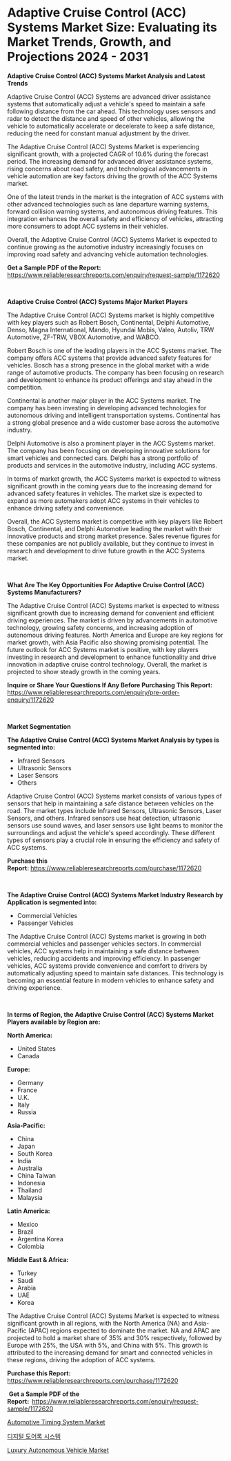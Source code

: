 <p><h1>Adaptive Cruise Control (ACC) Systems Market Size: Evaluating its Market Trends, Growth, and Projections 2024 - 2031</h1></p><p><strong>Adaptive Cruise Control (ACC) Systems Market Analysis and Latest Trends</strong></p>
<p><p>Adaptive Cruise Control (ACC) Systems are advanced driver assistance systems that automatically adjust a vehicle's speed to maintain a safe following distance from the car ahead. This technology uses sensors and radar to detect the distance and speed of other vehicles, allowing the vehicle to automatically accelerate or decelerate to keep a safe distance, reducing the need for constant manual adjustment by the driver.</p><p>The Adaptive Cruise Control (ACC) Systems Market is experiencing significant growth, with a projected CAGR of 10.6% during the forecast period. The increasing demand for advanced driver assistance systems, rising concerns about road safety, and technological advancements in vehicle automation are key factors driving the growth of the ACC Systems market.</p><p>One of the latest trends in the market is the integration of ACC systems with other advanced technologies such as lane departure warning systems, forward collision warning systems, and autonomous driving features. This integration enhances the overall safety and efficiency of vehicles, attracting more consumers to adopt ACC systems in their vehicles.</p><p>Overall, the Adaptive Cruise Control (ACC) Systems Market is expected to continue growing as the automotive industry increasingly focuses on improving road safety and advancing vehicle automation technologies.</p></p>
<p><strong>Get a Sample PDF of the Report:&nbsp;</strong> <a href="https://www.reliableresearchreports.com/enquiry/request-sample/1172620">https://www.reliableresearchreports.com/enquiry/request-sample/1172620</a></p>
<p>&nbsp;</p>
<p><strong>Adaptive Cruise Control (ACC) Systems Major Market Players</strong></p>
<p><p>The Adaptive Cruise Control (ACC) Systems market is highly competitive with key players such as Robert Bosch, Continental, Delphi Automotive, Denso, Magna International, Mando, Hyundai Mobis, Valeo, Autoliv, TRW Automotive, ZF-TRW, VBOX Automotive, and WABCO. </p><p>Robert Bosch is one of the leading players in the ACC Systems market. The company offers ACC systems that provide advanced safety features for vehicles. Bosch has a strong presence in the global market with a wide range of automotive products. The company has been focusing on research and development to enhance its product offerings and stay ahead in the competition.</p><p>Continental is another major player in the ACC Systems market. The company has been investing in developing advanced technologies for autonomous driving and intelligent transportation systems. Continental has a strong global presence and a wide customer base across the automotive industry.</p><p>Delphi Automotive is also a prominent player in the ACC Systems market. The company has been focusing on developing innovative solutions for smart vehicles and connected cars. Delphi has a strong portfolio of products and services in the automotive industry, including ACC systems.</p><p>In terms of market growth, the ACC Systems market is expected to witness significant growth in the coming years due to the increasing demand for advanced safety features in vehicles. The market size is expected to expand as more automakers adopt ACC systems in their vehicles to enhance driving safety and convenience.</p><p>Overall, the ACC Systems market is competitive with key players like Robert Bosch, Continental, and Delphi Automotive leading the market with their innovative products and strong market presence. Sales revenue figures for these companies are not publicly available, but they continue to invest in research and development to drive future growth in the ACC Systems market.</p></p>
<p>&nbsp;</p>
<p><strong>What Are The Key Opportunities For Adaptive Cruise Control (ACC) Systems Manufacturers?</strong></p>
<p><p>The Adaptive Cruise Control (ACC) Systems market is expected to witness significant growth due to increasing demand for convenient and efficient driving experiences. The market is driven by advancements in automotive technology, growing safety concerns, and increasing adoption of autonomous driving features. North America and Europe are key regions for market growth, with Asia Pacific also showing promising potential. The future outlook for ACC Systems market is positive, with key players investing in research and development to enhance functionality and drive innovation in adaptive cruise control technology. Overall, the market is projected to show steady growth in the coming years.</p></p>
<p><strong>Inquire or Share Your Questions If Any Before Purchasing This Report:</strong> <a href="https://www.reliableresearchreports.com/enquiry/pre-order-enquiry/1172620">https://www.reliableresearchreports.com/enquiry/pre-order-enquiry/1172620</a></p>
<p>&nbsp;</p>
<p><strong>Market Segmentation</strong></p>
<p><strong>The Adaptive Cruise Control (ACC) Systems Market Analysis by types is segmented into:</strong></p>
<p><ul><li>Infrared Sensors</li><li>Ultrasonic Sensors</li><li>Laser Sensors</li><li>Others</li></ul></p>
<p><p>Adaptive Cruise Control (ACC) Systems market consists of various types of sensors that help in maintaining a safe distance between vehicles on the road. The market types include Infrared Sensors, Ultrasonic Sensors, Laser Sensors, and others. Infrared sensors use heat detection, ultrasonic sensors use sound waves, and laser sensors use light beams to monitor the surroundings and adjust the vehicle's speed accordingly. These different types of sensors play a crucial role in ensuring the efficiency and safety of ACC systems.</p></p>
<p><strong>Purchase this Report:&nbsp;</strong><a href="https://www.reliableresearchreports.com/purchase/1172620">https://www.reliableresearchreports.com/purchase/1172620</a></p>
<p>&nbsp;</p>
<p><strong>The Adaptive Cruise Control (ACC) Systems Market Industry Research by Application is segmented into:</strong></p>
<p><ul><li>Commercial Vehicles</li><li>Passenger Vehicles</li></ul></p>
<p><p>The Adaptive Cruise Control (ACC) Systems market is growing in both commercial vehicles and passenger vehicles sectors. In commercial vehicles, ACC systems help in maintaining a safe distance between vehicles, reducing accidents and improving efficiency. In passenger vehicles, ACC systems provide convenience and comfort to drivers by automatically adjusting speed to maintain safe distances. This technology is becoming an essential feature in modern vehicles to enhance safety and driving experience.</p></p>
<p>&nbsp;</p>
<p><strong>In terms of Region, the Adaptive Cruise Control (ACC) Systems Market Players available by Region are:</strong></p>
<p>
    <p> <strong> North America: </strong>
        <ul>
            <li>United States</li>
            <li>Canada</li>
        </ul>
        </p> 
    <p> <strong> Europe: </strong>
        <ul>
            <li>Germany</li>
            <li>France</li>
            <li>U.K.</li>
            <li>Italy</li>
            <li>Russia</li>
        </ul>
        </p> 
    <p> <strong> Asia-Pacific: </strong>
        <ul>
            <li>China</li>
            <li>Japan</li>
            <li>South Korea</li>
            <li>India</li>
            <li>Australia</li>
            <li>China Taiwan</li>
            <li>Indonesia</li>
            <li>Thailand</li>
            <li>Malaysia</li>
        </ul>
        </p> 
    <p> <strong> Latin America: </strong>
        <ul>
            <li>Mexico</li>
            <li>Brazil</li>
            <li>Argentina Korea</li>
            <li>Colombia</li>
        </ul>
        </p> 
    <p> <strong> Middle East & Africa: </strong>
        <ul>
            <li>Turkey</li>
            <li>Saudi</li>
            <li>Arabia</li>
            <li>UAE</li>
            <li>Korea</li>
        </ul>
    </p>
    </p>
<p><p>The Adaptive Cruise Control (ACC) Systems Market is expected to witness significant growth in all regions, with the North America (NA) and Asia-Pacific (APAC) regions expected to dominate the market. NA and APAC are projected to hold a market share of 35% and 30% respectively, followed by Europe with 25%, the USA with 5%, and China with 5%. This growth is attributed to the increasing demand for smart and connected vehicles in these regions, driving the adoption of ACC systems.</p></p>
<p><strong>Purchase this Report: </strong><a href="https://www.reliableresearchreports.com/purchase/1172620">https://www.reliableresearchreports.com/purchase/1172620</a></p>
<p>&nbsp;<strong>Get a Sample PDF of the Report:&nbsp;&nbsp;</strong><a href="https://www.reliableresearchreports.com/enquiry/request-sample/1172620">https://www.reliableresearchreports.com/enquiry/request-sample/1172620</a></p>
<p><strong></strong></p>
<p><p><a href="https://github.com/pjcfca/Market-Research-Report-List-1/blob/main/automotive-timing-system-market.md">Automotive Timing System Market</a></p><p><a href="https://medium.com/@codykrris446578/%EB%94%94%EC%A7%80%ED%84%B8-%EB%8F%84%EC%96%B4-%EB%9D%BD-%EC%8B%9C%EC%8A%A4%ED%85%9C-%EC%8B%9C%EC%9E%A5-2031%EB%85%84%EA%B9%8C%EC%A7%80%EC%9D%98-%ED%8A%B8%EB%A0%8C%EB%93%9C-%EC%98%88%EC%B8%A1-%EB%B0%8F-%EA%B2%BD%EC%9F%81-%EB%B6%84%EC%84%9D-5b83433e15b2">디지털 도어록 시스템</a></p><p><a href="https://github.com/johnbach50/Market-Research-Report-List-2/blob/main/luxury-autonomous-vehicle-market.md">Luxury Autonomous Vehicle Market</a></p></p>